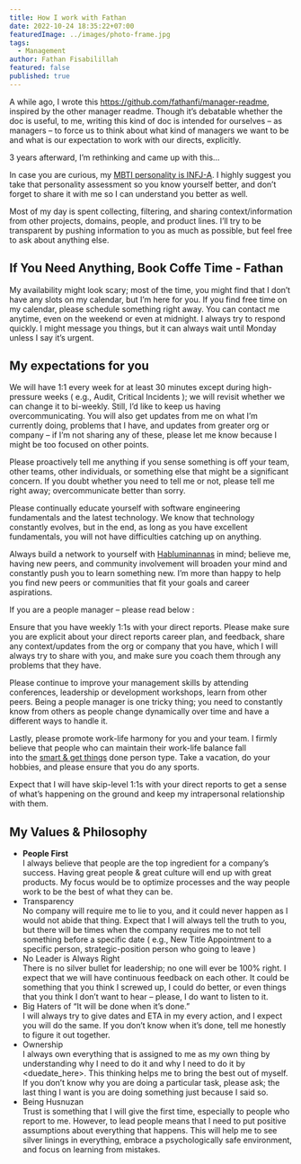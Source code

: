 ```yaml
---
title: How I work with Fathan
date: 2022-10-24 18:35:22+07:00
featuredImage: ../images/photo-frame.jpg
tags:
  - Management
author: Fathan Fisabilillah
featured: false
published: true
---
```



A while ago, I wrote this [](https://github.com/rhapsodixx/manager-readme)<https://github.com/fathanfi/manager-readme>, inspired by the other manager readme. Though it’s debatable whether the doc is useful, to me, writing this kind of doc is intended for ourselves – as managers – to force us to think about what kind of managers we want to be and what is our expectation to work with our directs, explicitly.

3 years afterward, I’m rethinking and came up with this…

In case you are curious, my [MBTI personality is INFJ-A](https://www.16personalities.com/infj-personality). I highly suggest you take that personality assessment so you know yourself better, and don’t forget to share it with me so I can understand you better as well.

Most of my day is spent collecting, filtering, and sharing context/information from other projects, domains, people, and product lines. I’ll try to be transparent by pushing information to you as much as possible, but feel free to ask about anything else.

## **If You Need Anything, Book Coffe Time - Fathan**

My availability might look scary; most of the time, you might find that I don’t have any slots on my calendar, but I’m here for you. If you find free time on my calendar, please schedule something right away. You can contact me anytime, even on the weekend or even at midnight. I always try to respond quickly. I might message you things, but it can always wait until Monday unless I say it’s urgent.

## **My expectations for you**

We will have 1:1 every week for at least 30 minutes except during high-pressure weeks ( e.g., Audit, Critical Incidents ); we will revisit whether we can change it to bi-weekly. Still, I’d like to keep us having overcommunicating. You will also get updates from me on what I’m currently doing, problems that I have, and updates from greater org or company – if I’m not sharing any of these, please let me know because I might be too focused on other points.

Please proactively tell me anything if you sense something is off your team, other teams, other individuals, or something else that might be a significant concern. If you doubt whether you need to tell me or not, please tell me right away; overcommunicate better than sorry.

Please continually educate yourself with software engineering fundamentals and the latest technology. We know that technology constantly evolves, but in the end, as long as you have excellent fundamentals, you will not have difficulties catching up on anything.

Always build a network to yourself with [Habluminannas](http://hrmars.com/hrmars_papers/The_Application_of_Habluminallah_and_Habluminannas_in_the_Work_Motivation_of_the_Management.pdf) in mind; believe me, having new peers, and community involvement will broaden your mind and constantly push you to learn something new. I’m more than happy to help you find new peers or communities that fit your goals and career aspirations.

If you are a people manager – please read below :

Ensure that you have weekly 1:1s with your direct reports. Please make sure you are explicit about your direct reports career plan, and feedback, share any context/updates from the org or company that you have, which I will always try to share with you, and make sure you coach them through any problems that they have.

Please continue to improve your management skills by attending conferences, leadership or development workshops, learn from other peers. Being a people manager is one tricky thing; you need to constantly know from others as people change dynamically over time and have a different ways to handle it.

Lastly, please promote work-life harmony for you and your team. I firmly believe that people who can maintain their work-life balance fall into the [smart & get things](https://www.amazon.com/Smart-Gets-Things-Done-Technical/dp/1590598385) done person type. Take a vacation, do your hobbies, and please ensure that you do any sports.

Expect that I will have skip-level 1:1s with your direct reports to get a sense of what’s happening on the ground and keep my intrapersonal relationship with them.

## **My Values & Philosophy**

* **People First**\
  I always believe that people are the top ingredient for a company’s success. Having great people & great culture will end up with great products. My focus would be to optimize processes and the way people work to be the best of what they can be.
* Transparency\
  No company will require me to lie to you, and it could never happen as I would not abide that thing. Expect that I will always tell the truth to you, but there will be times when the company requires me to not tell something before a specific date ( e.g., New Title Appointment to a specific person, strategic-position person who going to leave )
* No Leader is Always Right\
  There is no silver bullet for leadership; no one will ever be 100% right. I expect that we will have continuous feedback on each other. It could be something that you think I screwed up, I could do better, or even things that you think I don’t want to hear – please, I do want to listen to it.
* Big Haters of “It will be done when it’s done.”\
  I will always try to give dates and ETA in my every action, and I expect you will do the same. If you don’t know when it’s done, tell me honestly to figure it out together.
* Ownership\
  I always own everything that is assigned to me as my own thing by understanding why I need to do it and why I need to do it by <duedate_here>. This thinking helps me to bring the best out of myself. If you don’t know why you are doing a particular task, please ask; the last thing I want is you are doing something just because I said so.
* Being Husnuzan\
  Trust is something that I will give the first time, especially to people who report to me. However, to lead people means that I need to put positive assumptions about everything that happens. This will help me to see silver linings in everything, embrace a psychologically safe environment, and focus on learning from mistakes.